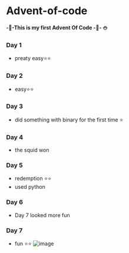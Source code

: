 # Advent-of-code
**-🎄-This is my first Advent Of Code -🎄-  ⛄**
### Day 1 
- preaty easy⭐⭐
### Day 2 
- easy⭐⭐
### Day 3 
- did something with binary for the first time ⭐
### Day 4
- the squid won
### Day 5 
- redemption ⭐⭐
- used python
### Day 6
- Day 7 looked more fun
### Day 7
- fun ⭐⭐
![image](https://user-images.githubusercontent.com/91165118/145260593-e7c364f9-adcf-45fa-bbaf-7c8a3de0dd75.png)

